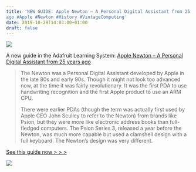 ```yaml
---
title: 'NEW GUIDE: Apple Newton – A Personal Digital Assistant from 25 years
ago #Apple #Newton #History #VintageComputing'
date: 2019-10-29T14:03:00+01:00
draft: false
---
```


![](https://cdn-blog.adafruit.com/uploads/2019/10/Untitled-99.png)

A new guide in the Adafruit Learning System: [Apple Newton – A Personal Digital Assistant from 25 years ago](https://learn.adafruit.com/apple-newton-personal-digital-assistant/overview)

> The Newton was a Personal Digital Assistant developed by Apple in the late 80s and early 90s. Though it might not look too advanced now, at the time it was fairly revolutionary. It was the first PDA to use handwriting recognition and the first Apple product to use an ARM CPU.
> 
> There were earlier PDAs (though the term was actually first used by Apple CEO John Sculley to refer to the Newton) from brands like Psion, but they were more like electronic address books than full-fledged computers. The Psion Series 3, released a year before the Newton, was much more capable but used a clamshell design with a full keyboard. The Newton’s design was very different.

[See this guide now > > >](https://learn.adafruit.com/apple-newton-personal-digital-assistant/overview)

![](https://cdn-blog.adafruit.com/uploads/2019/10/hacks_eatupmartha.gif)